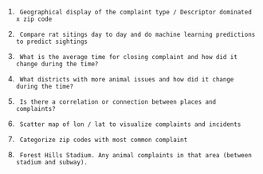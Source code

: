 1.      Geographical display of the complaint type / Descriptor dominated x zip code

3.      Compare rat sitings day to day and do machine learning predictions to predict sightings

4.      What is the average time for closing complaint and how did it change during the time?

5.      What districts with more animal issues and how did it change during the time?

6.      Is there a correlation or connection between places and complaints?

7.      Scatter map of lon / lat to visualize complaints and incidents

8.      Categorize zip codes with most common complaint

9.      Forest Hills Stadium. Any animal complaints in that area (between stadium and subway). 
